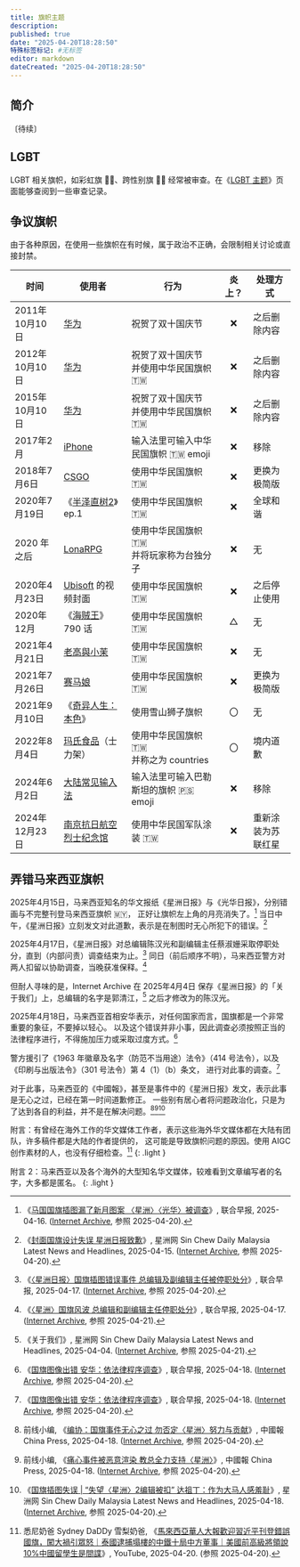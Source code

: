 ```yaml
---
title: 旗帜主题
description:
published: true
date: "2025-04-20T18:28:50"
特殊标签标记: #无标签
editor: markdown
dateCreated: "2025-04-20T18:28:50"
---
```


## 简介

〔待续〕

## LGBT

LGBT 相关旗帜，如彩虹旗 🏳️‍🌈、跨性别旗 🏳️‍⚧️ 经常被审查。在《[LGBT 主题](/theme/LGBT主题.md)》页面能够查阅到一些审查记录。

## 争议旗帜

由于各种原因，在使用一些旗帜在有时候，属于政治不正确，会限制相关讨论或直接封禁。

| 时间           | 使用者                                                 | 行为                                       | 炎上？ | 处理方式           |
| -------------- | ------------------------------------------------------ | ------------------------------------------ | :----: | ------------------ |
| 2011年10月10日 | [华为](/company/华为/index.md#祝贺双十国庆)            | 祝贺了双十国庆节                           |   ❌    | 之后删除内容       |
| 2012年10月10日 | [华为](/company/华为/index.md#祝贺双十国庆)            | 祝贺了双十国庆节<br>并使用中华民国旗帜 🇹🇼   |   ❌    | 之后删除内容       |
| 2015年10月10日 | [华为](/company/华为/index.md#祝贺双十国庆)            | 祝贺了双十国庆节<br>并使用中华民国旗帜 🇹🇼   |   ❌    | 之后删除内容       |
| 2017年2月      | [iPhone](/company/Apple/index.md#flag-emoji)           | 输入法里可输入中华民国旗帜 🇹🇼 emoji         |   ❌    | 移除               |
| 2018年7月6日   | [CSGO](/game/CSGO.md#修改旗帜)                         | 使用中华民国旗帜 🇹🇼                         |   ❌    | 更换为极简版       |
| 2020年7月19日  | 《[半泽直树2](/video/半泽直树2.md)》ep.1               | 使用中华民国旗帜 🇹🇼                         |   ❌    | 全球和谐           |
| 2020 年之后    | [LonaRPG](/game/LonaRPG.md)                            | 使用中华民国旗帜 🇹🇼<br>并将玩家称为台独分子 |   ❌    | 无                 |
| 2020年4月23日  | [Ubisoft](/company/Ubisoft.md) 的视频封面              | 使用中华民国旗帜 🇹🇼                         |   ❌    | 之后停止使用       |
| 2020年12月     | 《[海贼王](/text/海贼王.md)》790 话                    | 使用中华民国旗帜 🇹🇼                         |   △    | 无                 |
| 2021年4月21日  | [老高與小茉](/people/index.md#老高與小茉)              | 使用中华民国旗帜 🇹🇼                         |   ❌    | 无                 |
| 2021年7月26日  | [赛马娘](/game/赛马娘.md#修改服装)                     | 使用中华民国旗帜 🇹🇼                         |   ❌    | 更换为极简版       |
| 2021年9月10日  | 《[奇异人生：本色](/game/奇异人生本色.md)》            | 使用雪山狮子旗帜                           |   〇   | 无                 |
| 2022年8月4日   | [玛氏食品](/company/玛氏食品.md)（士力架）             | 使用中华民国旗帜 🇹🇼<br>并称之为 countries   |   〇   | 境内道歉           |
| 2024年6月2日   | [大陆常见输入法](/software/输入法.md#旗帜)             | 输入法里可输入巴勒斯坦的旗帜 🇵🇸 emoji       |   ❌    | 移除               |
| 2024年12月23日 | [南京抗日航空烈士纪念馆](/rule/记录抹煞.md#2024-12-23) | 使用中华民国军队涂装 🇹🇼                     |   ❌    | 重新涂装为苏联红星 |

## 弄错马来西亚旗帜

2025年4月15日，马来西亚知名的华文报纸《星洲日报》与《光华日报》，分别错画与不完整刊登马来西亚旗帜 🇲🇾，
正好让旗帜左上角的月亮消失了。[^99340] 当日中午，《星洲日报》立刻发文对此道歉，表示是在制图时无心所犯下的错误。[^54850]

[^99340]: 《[马国国旗插图漏了新月图案 〈星洲〉〈光华〉被调查](https://www.zaobao.com.sg/news/sea/story20250416-6199340)》, 联合早报, 2025-04-16. ([Internet Archive](https://web.archive.org/web/20250417101124/https://www.zaobao.com.sg/news/sea/story20250416-6199340), 参照 2025-04-20).

[^54850]: 《[封面国旗设计失误 星洲日报致歉](https://www.sinchew.com.my/news/20250415/na/6454850)》, 星洲网 Sin Chew Daily Malaysia Latest News and Headlines, 2025-04-15. ([Internet Archive](https://web.archive.org/web/20250417173056/https://www.sinchew.com.my/news/20250415/na/6454850), 参照 2025-04-20).

2025年4月17日，《星洲日报》对总编辑陈汉光和副编辑主任蔡淑姗采取停职处分，直到（内部问责）调查结束为止。[^04858]
同日（前后顺序不明），马来西亚警方对两人扣留以协助调查，当晚获准保释。[^05163]

[^04858]: 《[〈星洲日报〉国旗插图错误事件 总编辑及副编辑主任被停职处分](https://www.zaobao.com.sg/realtime/world/story20250417-6204858)》, 联合早报, 2025-04-17. ([Internet Archive](https://web.archive.org/web/20250420151918/https://www.zaobao.com.sg/realtime/world/story20250417-6204858), 参照 2025-04-20).

[^05163]: 《[〈星洲〉国旗风波 总编辑和副编辑主任停职处分](https://www.zaobao.com.sg/news/sea/story20250417-6205163)》, 联合早报, 2025-04-17. ([Internet Archive](https://web.archive.org/web/20250420162120/https://www.zaobao.com.sg/news/sea/story20250417-6205163), 参照 2025-04-21).

但耐人寻味的是，Internet Archive 在 2025年4月4日 保存《星洲日报》的「关于我们」上，总编辑的名字是郭清江，[^90003]
之后才修改为的陈汉光。

[^90003]: 《关于我们》, 星洲网 Sin Chew Daily Malaysia Latest News and Headlines, 2025-04-04. ([Internet Archive](https://web.archive.org/web/20250404190003/https://www.sinchew.com.my/intro), 参照 2025-04-21).

2025年4月18日，马来西亚首相安华表示，对任何国家而言，国旗都是一个非常重要的象征，不要掉以轻心。
以及这个错误并非小事，因此调查必须按照正当的法律程序进行，不得施加压力或采取过度方式。[^10497]

[^10497]: 《[国旗图像出错 安华：依法律程序调查](https://www.zaobao.com.sg/realtime/world/story20250418-6210497)》, 联合早报, 2025-04-18. ([Internet Archive](https://web.archive.org/web/20250420153133/https://www.zaobao.com.sg/realtime/world/story20250418-6210497), 参照 2025-04-20).

警方援引了《1963 年徽章及名字（防范不当用途）法令》（414 号法令），以及《印刷与出版法令》（301 号法令）第 4（1）（b）条文，
进行对此事的调查。[^10497]

对于此事，马来西亚的《中國報》，甚至是事件中的《星洲日报》发文，表示此事是无心之过，已经在第一时间道歉修正。
一些别有居心者将问题政治化，只是为了达到各自的利益，并不是在解决问题。[^01822][^01545][^63880]

[^01822]: 前线小编, 《[编协：国旗事件无心之过 勿否定〈星洲〉努力与贡献](https://www.chinapress.com.my/20250418/编协：国旗事件无心之过-勿否定《星洲》努力与贡/)》, 中國報 China Press, 2025-04-18. ([Internet Archive](https://web.archive.org/web/20250420101822/https://www.chinapress.com.my/20250418/编协：国旗事件无心之过-勿否定《星洲》努力与贡/), 参照 2025-04-20).

[^01545]: 前线小编, 《[痛心事件被恶意渲染 教总全力支持〈星洲〉](https://www.chinapress.com.my/20250418/痛心事件被恶意渲染-教总全力支持《星洲》/)》, 中國報 China Press, 2025-04-18. ([Internet Archive](https://web.archive.org/web/20250420101545/https://www.chinapress.com.my/20250418/痛心事件被恶意渲染-教总全力支持《星洲》/), 参照 2025-04-20).

[^63880]: 《[国旗插图失误 | “失望〈星洲〉2编辑被扣” 达祖丁：作为大马人感羞耻](https://www.sinchew.com.my/news/20250418/nation/6463880)》, 星洲网 Sin Chew Daily Malaysia Latest News and Headlines, 2025-04-18. ([Internet Archive](https://web.archive.org/web/20250420162317/https://www.sinchew.com.my/news/20250418/nation/6463880), 参照 2025-04-20).

附言：有曾经在海外工作的华文媒体工作者，表示这些海外华文媒体都在大陆有团队，许多稿件都是大陆的作者提供的，
这可能是导致旗帜问题的原因。使用 AIGC 创作素材的人，也没有仔细检查。[^mN1zk]
{: .light }

[^mN1zk]: 悉尼奶爸 Sydney DaDDy 雪梨奶爸, 《[馬來西亞華人大報歡迎習近平刊登錯誤國旗，闖大禍引眾怒｜泰國逮捕塌樓的中鐵十局中方董事｜美國前高級將領說10%中國留學生是間諜](https://www.youtube.com/watch?v=h21YAWmN1zk)》, YouTube, 2025-04-20. (参照 2025-04-20).

附言 2：马来西亚以及各个海外的大型知名华文媒体，较难看到文章编写者的名字，大多都是匿名。
{: .light }

